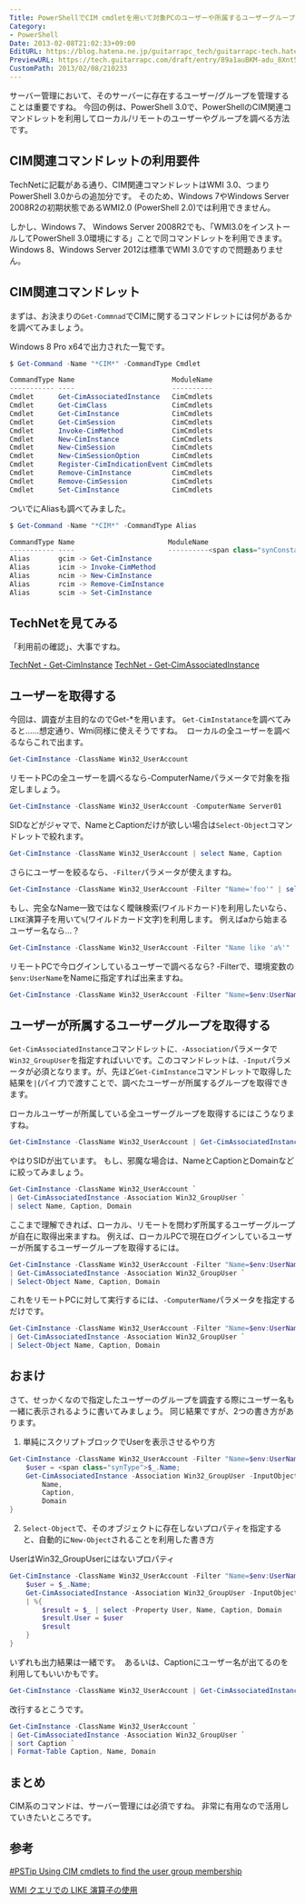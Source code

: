 ```yaml
---
Title: PowerShellでCIM cmdletを用いて対象PCのユーザーや所属するユーザーグループを調べる
Category:
- PowerShell
Date: 2013-02-08T21:02:33+09:00
EditURL: https://blog.hatena.ne.jp/guitarrapc_tech/guitarrapc-tech.hatenablog.com/atom/entry/6802418398340412305
PreviewURL: https://tech.guitarrapc.com/draft/entry/89a1auBKM-adu_8Xnt5_ZTV68sQ
CustomPath: 2013/02/08/210233
---
```


<!--
Date: 2013-02-08T21:02:33+09:00
URL: https://tech.guitarrapc.com/entry/2013/02/08/210233
-->

サーバー管理において、そのサーバーに存在するユーザー/グループを管理することは重要ですね。 今回の例は、PowerShell 3.0で、PowerShellのCIM関連コマンドレットを利用してローカル/リモートのユーザーやグループを調べる方法です。

## CIM関連コマンドレットの利用要件

TechNetに記載がある通り、CIM関連コマンドレットはWMI 3.0、つまりPowerShell 3.0からの追加分です。 そのため、Windows 7やWindows Server 2008R2の初期状態であるWMI2.0 (PowerShell 2.0)では利用できません。

しかし、Windows 7、 Windows Server 2008R2でも、「WMI3.0をインストールしてPowerShell 3.0環境にする」ことで同コマンドレットを利用できます。 Windows 8、Windows Server 2012は標準でWMI 3.0ですので問題ありません。

## CIM関連コマンドレット

まずは、お決まりの`Get-Commnad`でCIMに関するコマンドレットには何があるかを調べてみましょう。

Windows 8 Pro x64で出力された一覧です。

```ps1
$ Get-Command -Name "*CIM*" -CommandType Cmdlet

CommandType Name                        ModuleName
----------- ----                        ----------
Cmdlet      Get-CimAssociatedInstance   CimCmdlets
Cmdlet      Get-CimClass                CimCmdlets
Cmdlet      Get-CimInstance             CimCmdlets
Cmdlet      Get-CimSession              CimCmdlets
Cmdlet      Invoke-CimMethod            CimCmdlets
Cmdlet      New-CimInstance             CimCmdlets
Cmdlet      New-CimSession              CimCmdlets
Cmdlet      New-CimSessionOption        CimCmdlets
Cmdlet      Register-CimIndicationEvent CimCmdlets
Cmdlet      Remove-CimInstance          CimCmdlets
Cmdlet      Remove-CimSession           CimCmdlets
Cmdlet      Set-CimInstance             CimCmdlets
```

ついでにAliasも調べてみました。

```ps1
$ Get-Command -Name "*CIM*" -CommandType Alias

CommandType Name                       ModuleName
----------- ----                       ----------<span class="synConstant">
Alias       gcim -> Get-CimInstance
Alias       icim -> Invoke-CimMethod
Alias       ncim -> New-CimInstance
Alias       rcim -> Remove-CimInstance
Alias       scim -> Set-CimInstance
```

## TechNetを見てみる

「利用前の確認」、大事ですね。

[TechNet - Get-CimInstance](http://technet.microsoft.com/en-us/library/jj590758.aspx) [TechNet - Get-CimAssociatedInstance](http://technet.microsoft.com/en-us/library/jj590758.aspx)

## ユーザーを取得する

今回は、調査が主目的なのでGet-*を用います。 `Get-CimInstatance`を調べてみると……想定通り、Wmi同様に使えそうですね。  ローカルの全ユーザーを調べるならこれで出ます。


```ps1
Get-CimInstance -ClassName Win32_UserAccount
```

リモートPCの全ユーザーを調べるなら-ComputerNameパラメータで対象を指定しましょう。

```ps1
Get-CimInstance -ClassName Win32_UserAccount -ComputerName Server01
```

SIDなどがジャマで、NameとCaptionだけが欲しい場合は`Select-Object`コマンドレットで絞れます。

```ps1
Get-CimInstance -ClassName Win32_UserAccount | select Name, Caption
```

さらにユーザーを絞るなら、`-Filter`パラメータが使えますね。

```ps1
Get-CimInstance -ClassName Win32_UserAccount -Filter "Name='foo'" | select Name, Caption
```

もし、完全なName一致ではなく曖昧検索(ワイルドカード)を利用したいなら、`LIKE`演算子を用いて`%`(ワイルドカード文字)を利用します。 例えばaから始まるユーザー名なら…？

```ps1
Get-CimInstance -ClassName Win32_UserAccount -Filter "Name like 'a%'" | select Name, Caption
```

リモートPCで今ログインしているユーザーで調べるなら? -Filterで、環境変数の`$env:UserName`をNameに指定すれば出来ますね。

```ps1
Get-CimInstance -ClassName Win32_UserAccount -Filter "Name=$env:UserName" -ComputerName Server01 | select Name, Caption
```

## ユーザーが所属するユーザーグループを取得する

`Get-CimAssociatedInstance`コマンドレットに`、-Association`パラメータで`Win32_GroupUser`を指定すればいいです。このコマンドレットは`、-Input`パラメータが必須となります。が、先ほど`Get-CimInstance`コマンドレットで取得した結果を`|`(パイプ)で渡すことで、調べたユーザーが所属するグループを取得できます。

ローカルユーザーが所属している全ユーザーグループを取得するにはこうなりますね。

```ps1
Get-CimInstance -ClassName Win32_UserAccount | Get-CimAssociatedInstance -Association Win32_GroupUser
```

やはりSIDが出ています。 もし、邪魔な場合は、NameとCaptionとDomainなどに絞ってみましょう。

```ps1
Get-CimInstance -ClassName Win32_UserAccount `
| Get-CimAssociatedInstance -Association Win32_GroupUser `
| select Name, Caption, Domain
```

ここまで理解できれば、ローカル、リモートを問わず所属するユーザーグループが自在に取得出来ますね。 例えば、ローカルPCで現在ログインしているユーザーが所属するユーザーグループを取得するには。

```ps1
Get-CimInstance -ClassName Win32_UserAccount -Filter "Name=$env:UserName" `
| Get-CimAssociatedInstance -Association Win32_GroupUser `
| Select-Object Name, Caption, Domain
```

これをリモートPCに対して実行するには、`-ComputerName`パラメータを指定するだけです。

```ps1
Get-CimInstance -ClassName Win32_UserAccount -Filter "Name=$env:UserName"  -ComputerName localhost `
| Get-CimAssociatedInstance -Association Win32_GroupUser `
| Select-Object Name, Caption, Domain
```

## おまけ

さて、せっかくなので指定したユーザーのグループを調査する際にユーザー名も一緒に表示されるように書いてみましょう。 同じ結果ですが、2つの書き方があります。

1. 単純にスクリプトブロックでUserを表示させるやり方

```ps1
Get-CimInstance -ClassName Win32_UserAccount -Filter "Name=$env:UserName" | %{
    $user = <span class="synType">$_.Name;
    Get-CimAssociatedInstance -Association Win32_GroupUser -InputObject $_ | select @{label=<span class="synConstant">"User";expression={$user}},
        Name,
        Caption,
        Domain
}
```

2. `Select-Object`で、そのオブジェクトに存在しないプロパティを指定すると、自動的に`New-Object`されることを利用した書き方

UserはWin32_GroupUserにはないプロパティ

```ps1
Get-CimInstance -ClassName Win32_UserAccount -Filter "Name=$env:UserName" | %{
    $user = $_.Name;
    Get-CimAssociatedInstance -Association Win32_GroupUser -InputObject $_ `
    | %{
        $result = $_ | select -Property User, Name, Caption, Domain
        $result.User = $user
        $result
    }
}
```

いずれも出力結果は一緒です。  あるいは、Captionにユーザー名が出てるのを利用してもいいかもです。

```ps1
Get-CimInstance -ClassName Win32_UserAccount | Get-CimAssociatedInstance -Association Win32_GroupUser | sort Caption | <span Format-Table Caption, Name, Domain
```

改行するとこうです。

```ps1
Get-CimInstance -ClassName Win32_UserAccount `
| Get-CimAssociatedInstance -Association Win32_GroupUser `
| sort Caption `
| Format-Table Caption, Name, Domain
```

## まとめ

CIM系のコマンドは、サーバー管理には必須ですね。 非常に有用なので活用していきたいところです。

## 参考

[#PSTip Using CIM cmdlets to find the user group membership](http://www.powershellmagazine.com/2013/02/08/pstip-using-cim-cmdlets-to-find-the-user-group-membership/?utm_source=feedburner&amp;utm_medium=feed&amp;utm_campaign=Feed%3A+PowershellMagazine+%28PowerShell+Magazine%29)

[WMI クエリでの LIKE 演算子の使用](http://gallery.technet.microsoft.com/scriptcenter/10862898-b4ee-4ca1-ba9d-46ce54a7d9ab)
